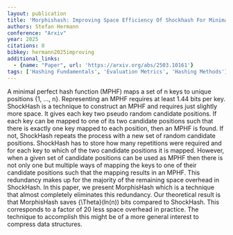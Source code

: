 ```yaml
---
layout: publication
title: 'Morphishash: Improving Space Efficiency Of Shockhash For Minimal Perfect Hashing'
authors: Stefan Hermann
conference: "Arxiv"
year: 2025
citations: 0
bibkey: hermann2025improving
additional_links:
  - {name: "Paper", url: 'https://arxiv.org/abs/2503.10161'}
tags: ['Hashing Fundamentals', 'Evaluation Metrics', 'Hashing Methods']
---
```

A minimal perfect hash function (MPHF) maps a set of n keys to unique
positions \{1, ..., n\}. Representing an MPHF requires at least 1.44 bits per
key. ShockHash is a technique to construct an MPHF and requires just slightly
more space. It gives each key two pseudo random candidate positions. If each
key can be mapped to one of its two candidate positions such that there is
exactly one key mapped to each position, then an MPHF is found. If not,
ShockHash repeats the process with a new set of random candidate positions.
ShockHash has to store how many repetitions were required and for each key to
which of the two candidate positions it is mapped. However, when a given set of
candidate positions can be used as MPHF then there is not only one but multiple
ways of mapping the keys to one of their candidate positions such that the
mapping results in an MPHF. This redundancy makes up for the majority of the
remaining space overhead in ShockHash. In this paper, we present MorphisHash
which is a technique that almost completely eliminates this redundancy. Our
theoretical result is that MorphisHash saves \{\Theta\}(ln(n)) bits compared to
ShockHash. This corresponds to a factor of 20 less space overhead in practice.
The technique to accomplish this might be of a more general interest to
compress data structures.

